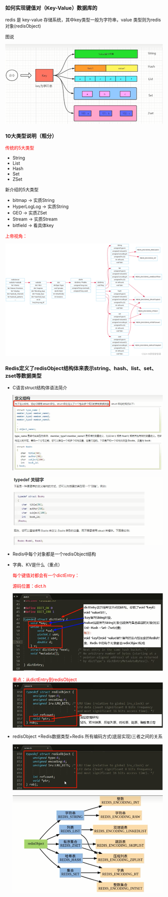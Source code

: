 ### 如何实现键值对（Key-Value）数据库的

redis 是 key-value 存储系统，其中key类型一般为字符串，value 类型则为redis对象(redisObject)

图说

![](images/4.图解5大数据类型.jpg)

### 10大类型说明（粗分）

<font color = 'red'>传统的5大类型</font>

- String
- List
- Hash
- Set
- ZSet

新介绍的5大类型

- bitmap -> 实质String
- HyperLogLog -> 实质String
- GEO -> 实质ZSet
- Stream -> 实质Stream
- bitfield -> 看具体key

<font color = 'red'>上帝视角：</font>

![](images/5.上帝视角.png)

### Redis定义了redisObject结构体来表示string、hash、list、set、zset等数据类型

- C语言struct结构体语法简介

  ![](images/6.C语言struct结构体简介.jpg)

  ![](images/7.typedef关键字.jpg)

- Redis中每个对象都是一个redisObject结构

- 字典、KV是什么（重点）

  <font color = 'red'>每个键值对都会有一个dictEntry：</font>

  <font color = 'red'>源码位置：dict.h</font>

  ![](images/8.dict.h.jpg)

  <font color = 'red'>重点：从dictEntry到redisObject</font>
  ![](images/9.server.h.jpg)

- redisObject +Redis数据类型+Redis 所有编码方式(底层实现)三者之间的关系

  ![](images/10.server.h.jpg)

  ![](images/11.底层实现.jpg)







